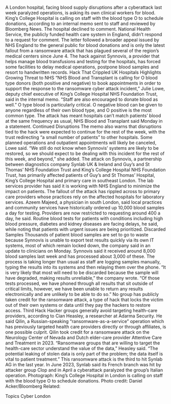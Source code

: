 A London hospital, facing blood supply disruptions after a cyberattack last week paralyzed operations, is asking its own clinical workers for blood.
King’s College Hospital is calling on staff with the blood type O to schedule donations, according to an internal memo sent to staff and reviewed by Bloomberg News. The hospital declined to comment. National Health Service, the publicly funded health care system in England, didn’t respond to a request for comment.
The letter followed a broader appeal issued by NHS England to the general public for blood donations and is only the latest fallout from a ransomware attack that has plagued several of the region’s medical centers since June 4. The hack against Synnovis, a provider that helps manage blood transfusions and testing for the hospitals, has forced some facilities to delay medical operations, postpone blood samples and resort to handwritten records.
Hack That Crippled UK Hospitals Highlights Growing Threat to NHS
“NHS Blood and Transplant is calling for O blood type donors (both positive and negative) to book appointments in order to support the response to the ransomware cyber attack incident,” Julie Lowe, deputy chief executive of King’s College Hospital NHS Foundation Trust, said in the internal memo. “Staff are also encouraged to donate blood as well.”
O type blood is particularly critical. O negative blood can be given to anyone regardless of their own blood type, and O positive is the most common type. The attack has meant hospitals can’t match patients’ blood at the same frequency as usual, NHS Blood and Transplant said Monday in a statement.
Continued Disruptions
The memo also warns that disruptions tied to the hack were expected to continue for the rest of the week, with the trust redirecting “a small number of patients” to other hospitals. Some planned operations and outpatient appointments will likely be canceled, Lowe said. “We still do not know when Synnovis’ systems are likely to be restored, so we should expect to be dealing with this incident for the rest of this week, and beyond,” she added.
The attack on Synnovis, a partnership between diagnostics company Synlab UK & Ireland and Guy’s and St Thomas’ NHS Foundation Trust and King’s College Hospital NHS Foundation Trust, has primarily affected patients of Guy’s and St Thomas’ Hospital, King’s College Hospital and primary care in southeast London. The lab services provider has said it is working with NHS England to minimize the impact on patients.
The fallout of the attack has rippled across to primary care providers whose practices rely on the affected hospitals for laboratory services.
Azeem Majeed, a physician in south London, said local practices and community services have historically ordered up 10,000 blood samples a day for testing. Providers are now restricted to requesting around 400 a day, he said.
Routine blood tests for patients with conditions including high blood pressure, diabetes and kidney diseases are facing delays, he said, while noting that patients with urgent issues are being prioritized.
Discarded Samples
Thousands of patient blood samples are set to go to waste because Synnovis is unable to export test results quickly via its own IT systems, most of which remain locked down, the company said in an update to clinicians on Monday.
Synnovis said it received around 8,000 blood samples last week and has processed about 3,000 of these. The process is taking longer than usual as staff are logging samples manually, typing the results into its systems and then relaying them over the phone.
“It is very likely that most will need to be discarded because the sample will have degraded, making results unreliable,” the company wrote. “Of those tests processed, we have phoned through all results that sit outside of critical limits, however, we have been unable to return any results electronically and are unlikely to be able to do so.”
No group has publicly taken credit for the ransomware attack, a type of hack that locks the victim out of their own systems or data until they pay the hackers to restore access.
Third Hack
Hacker groups generally avoid targeting health-care providers, according to Cian Heasley, a researcher at Adarma Security. He said Qilin, a Russian-speaking “ransomware-as-a-service” operation which has previously targeted health care providers directly or through affiliates, is one possible culprit.
Qilin took credit for a ransomware attack on the Neurology Center of Nevada and Dutch elder-care provider Attentive Care and Treatment in 2023.
“Ransomware groups that are willing to target the health-care sector understand the value of the data,” Heasley said. “The potential leaking of stolen data is only part of the problem; the data itself is vital to patient treatment.”
This ransomware attack is the third to hit Synlab AG in the last year. In June 2023, Synlab said its French branch was hit by attacker group Clop and in April a cyberattack paralyzed the group’s Italian operation.
Photograph: King’s College Hospital in London is calling on staff with the blood type O to schedule donations. Photo credit: Daniel Acker/Bloomberg
Related:

Topics
Cyber
London
